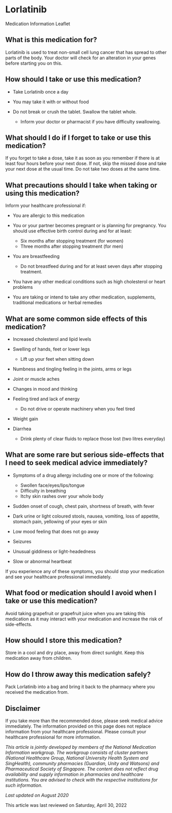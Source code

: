 # Lorlatinib

Medication Information Leaflet

What is this medication for?
----------------------------

Lorlatinib is used to treat non-small cell lung cancer that has spread to other parts of the body. Your doctor will check for an alteration in your genes before starting you on this.

How should I take or use this medication?
-----------------------------------------

* Take Lorlatinib once a day
* You may take it with or without food
* Do not break or crush the tablet. Swallow the tablet whole.

  + Inform your doctor or pharmacist if you have difficulty swallowing.

What should I do if I forget to take or use this medication?
------------------------------------------------------------

If you forget to take a dose, take it as soon as you remember if there is at least four hours before your next dose. If not, skip the missed dose and take your next dose at the usual time. Do not take two doses at the same time.

What precautions should I take when taking or using this medication?
--------------------------------------------------------------------

Inform your healthcare professional if:

* You are allergic to this medication
* You or your partner becomes pregnant or is planning for pregnancy. You should use effective birth control during and for at least:

  + Six months after stopping treatment (for women)
  + Three months after stopping treatment (for men)
* You are breastfeeding

  + Do not breastfeed during and for at least seven days after stopping treatment.
* You have any other medical conditions such as high cholesterol or heart problems
* You are taking or intend to take any other medication, supplements, traditional medications or herbal remedies

What are some common side effects of this medication?
-----------------------------------------------------

* Increased cholesterol and lipid levels
* Swelling of hands, feet or lower legs

  + Lift up your feet when sitting down
* Numbness and tingling feeling in the joints, arms or legs
* Joint or muscle aches
* Changes in mood and thinking
* Feeling tired and lack of energy

  + Do not drive or operate machinery when you feel tired
* Weight gain
* Diarrhea

  + Drink plenty of clear fluids to replace those lost (two litres everyday)

What are some rare but serious side-effects that I need to seek medical advice immediately?
-------------------------------------------------------------------------------------------

* Symptoms of a drug allergy including one or more of the following:

  + Swollen face/eyes/lips/tongue
  + Difficulty in breathing
  + Itchy skin rashes over your whole body
* Sudden onset of cough, chest pain, shortness of breath, with fever
* Dark urine or light coloured stools, nausea, vomiting, loss of appetite, stomach pain, yellowing of your eyes or skin
* Low mood feeling that does not go away
* Seizures
* Unusual giddiness or light-headedness
* Slow or abnormal heartbeat

If you experience any of these symptoms, you should stop your medication and see your healthcare professional immediately.

What food or medication should I avoid when I take or use this medication?
--------------------------------------------------------------------------

Avoid taking grapefruit or grapefruit juice when you are taking this medication as it may interact with your medication and increase the risk of side-effects.

How should I store this medication?
-----------------------------------

Store in a cool and dry place, away from direct sunlight. Keep this medication away from children.

How do I throw away this medication safely?
-------------------------------------------

Pack Lorlatinib into a bag and bring it back to the pharmacy where you received the medication from.

Disclaimer
----------

  

If you take more than the recommended dose, please seek medical advice immediately. The information provided on this page does not replace information from your healthcare professional. Please consult your healthcare professional for more information.

*This article is jointly developed by members of the National Medication Information workgroup. The workgroup consists of cluster partners (National Healthcare Group, National University Health System and SingHealth), community pharmacies (Guardian, Unity and Watsons) and Pharmaceutical Society of Singapore. The content does not reflect drug availability and supply information in pharmacies and healthcare institutions. You are advised to check with the respective institutions for such information.*

*Last updated on August 2020*

This article was last reviewed on
Saturday, April 30, 2022